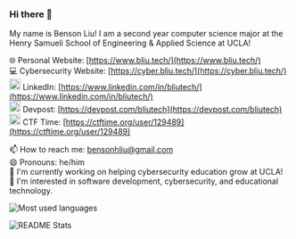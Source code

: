 ### Hi there 👋

My name is Benson Liu! I am a second year computer science major at the Henry Samueli School of Engineering & Applied Science at UCLA!

🌐 Personal Website: [https://www.bliu.tech/](https://www.bliu.tech/) \
💻 Cybersecurity Website: [https://cyber.bliu.tech/](https://cyber.bliu.tech/) \
<img src="https://upload.wikimedia.org/wikipedia/commons/c/ca/LinkedIn_logo_initials.png" width=20px /> LinkedIn: [https://www.linkedin.com/in/bliutech/](https://www.linkedin.com/in/bliutech/) \
<img src="https://pbs.twimg.com/profile_images/625987202909085696/KKYbLP8y_400x400.jpg" width=20px /> Devpost: [https://devpost.com/bliutech](https://devpost.com/bliutech) \
<img src="https://pbs.twimg.com/profile_images/2189766987/ctftime-logo-avatar_400x400.png" width=20px /> CTF Time: [https://ctftime.org/user/129489](https://ctftime.org/user/129489)

📫 How to reach me: bensonhliu@gmail.com\
😄 Pronouns: he/him\
🔭 I'm currently working on helping cybersecurity education grow at UCLA!\
💬 I'm interested in software development, cybersecurity, and educational technology.

![Most used languages](https://github-readme-stats.vercel.app/api/top-langs/?username=bliutech&layout=compact&theme=vue)

![README Stats](https://github-readme-stats.vercel.app/api?username=bliutech&show_icons=true&count_private=true&theme=vue)

<!--
- 🌱 I’m currently learning ...
- 👯 I’m looking to collaborate on ...
- 🤔 I’m looking for help with ...
- ⚡ Fun fact: ...
-->

